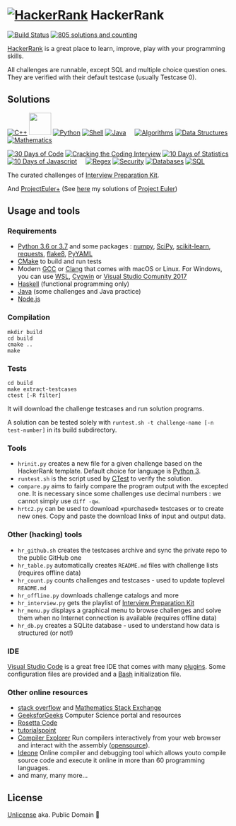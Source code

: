 # [![HackerRank](https://hrcdn.net/hackerrank/assets/brand/h_mark_sm-30dc0e0cbd2dded63b294819ff853a90.svg)](https://www.hackerrank.com) HackerRank

[![Build Status](https://travis-ci.org/rene-d/hackerrank.svg?branch=master)](https://travis-ci.org/rene-d/hackerrank) [![805 solutions and counting](https://img.shields.io/badge/Challenges-805-blue.svg)](https://www.hackerrank.com/rene_d?hr_r=1)

[HackerRank](https://www.hackerrank.com/dashboard) is a great place to learn, improve, play with your programming skills.

All challenges are runnable, except SQL and multiple choice question ones. They are verified with their default testcase (usually Testcase 0).


## Solutions

[![C++](https://hrcdn.net/hackerrank/assets/dashboard/cpp-4644489c8b8e68a81dd0ccfac5097c2e.svg)](cpp/)
<a href="c/"><img src="https://hrcdn.net/hackerrank/assets/dashboard/c-43bbd380e51d62b83c4b542c58699a97.svg" width="50px" height="50px"></a>
[![Python](https://hrcdn.net/hackerrank/assets/dashboard/python-473706315bc214a540c1ca7b57f60854.svg)](python/)
[![Shell](https://hrcdn.net/hackerrank/assets/dashboard/shell-5c42f1aa41f72148347b7e91bf46ae4f.svg)](shell/)
[![Java](https://hrcdn.net/hackerrank/assets/dashboard/java-5a95cc68f65be63c24f5913e29bafb66.svg)](java/)
&nbsp;&nbsp;&nbsp;
[![Algorithms](https://hrcdn.net/hackerrank/assets/dashboard/algorithms-ea9e958ddb5b097c5ebcdd22de4a9766.svg)](algorithms/)
[![Data Structures](https://hrcdn.net/hackerrank/assets/dashboard/data-structures-e83daf9e8769351037cc25ff131931d1.svg)](data-structures/)
[![Mathematics](https://hrcdn.net/hackerrank/assets/dashboard/mathematics-3ec234bd89020880ff0349f9cacdab30.svg)](mathematics/)

[![30 Days of Code](https://hrcdn.net/hackerrank/assets/dashboard/30-days-of-code-bf00cb8a1c6f38bf917f45ea7ab2bf6b.svg)](tutorials/30-days-of-code/)
[![Cracking the Coding Interview](https://hrcdn.net/hackerrank/assets/dashboard/cracking-the-coding-interview-a56b2213a9c4f9393bfeb13261449c37.svg)](tutorials/cracking-the-coding-interview/)
[![10 Days of Statistics](https://hrcdn.net/hackerrank/assets/dashboard/10-days-of-statistics-f45c998a5d47c9527eb61e620f35f5c0.svg)](tutorials/10-days-of-statistics/)
[![10 Days of Javascript](https://hrcdn.net/hackerrank/assets/dashboard/10-days-of-javascript-bf50d09114e28b603041e791559003b6.svg)](tutorials/10-days-of-javascript/)
&nbsp;&nbsp;&nbsp;
[![Regex](https://hrcdn.net/hackerrank/assets/dashboard/regex-d83b1db79fe03650410202032d3b8afd.svg)](regex/)
[![Security](https://hrcdn.net/hackerrank/assets/dashboard/security-ee10c8f654e78f4659d5dc6305768a63.svg)](security/)
[![Databases](https://hrcdn.net/hackerrank/assets/dashboard/databases-0ff7fcc96c1e9516abc9ea327c9a0ef9.svg)](databases/)
[![SQL](https://hrcdn.net/hackerrank/assets/dashboard/sql-be1ac821f4358a522d8eba7600e69549.svg)](sql/)

The curated challenges of [Interview Preparation Kit](interview-preparation-kit/).

And [ProjectEuler+](contests/projecteuler/) (See [here](https://github.com/rene-d/math/tree/master/projecteuler) my solutions of [Project Euler](https://projecteuler.net/))

## Usage and tools

### Requirements

- [Python 3.6 or 3.7](https://www.python.org) and some packages : [numpy](http://www.numpy.org), [SciPy](https://www.scipy.org), [scikit-learn](http://scikit-learn.org/), [requests](http://html.python-requests.org), [flake8](http://flake8.readthedocs.io/), [PyYAML](https://pyyaml.org)
- [CMake](https://cmake.org) to build and run tests
- Modern [GCC](https://gcc.gnu.org) or [Clang](https://clang.llvm.org) that comes    with macOS or Linux. For Windows, you can use [WSL](https://docs.microsoft.com/en-us/windows/wsl/install-win10), [Cygwin](https://www.cygwin.com) or [Visual Studio Comunity 2017](https://www.visualstudio.com/downloads/)
- [Haskell](https://www.haskell.org) (functional programming only)
- [Java](http://www.oracle.com/technetwork/java/javase/index.html) (some challenges and Java practice)
- [Node.js](https://nodejs.org/)

### Compilation

    mkdir build
    cd build
    cmake ..
    make

### Tests

    cd build
    make extract-testcases
    ctest [-R filter]

It will download the challenge testcases and run solution programs.

A solution can be tested solely with `runtest.sh -t challenge-name [-n test-number]` in its build subdirectory.

### Tools

- `hrinit.py` creates a new file for a given challenge based on the HackerRank template. Default choice for language is [Python 3](https://wiki.python.org/moin/Python2orPython3).
- `runtest.sh` is the script used by [CTest](https://cmake.org/Wiki/CMake/Testing_With_CTest) to verify the solution.
- `compare.py` aims to fairly compare the program output with the excepted one. It is necessary since some challenges use decimal numbers : we cannot simply use `diff -qw`.
- `hrtc2.py` can be used to download «purchased» testcases or to create new ones. Copy and paste the download links of input and output data.

### Other (hacking) tools

- `hr_github.sh` creates the testcases archive and sync the private repo to the public GitHub one
- `hr_table.py` automatically creates `README.md` files with challenge lists (requires offline data)
- `hr_count.py` counts challenges and testcases - used to update toplevel `README.md`
- `hr_offline.py` downloads challenge catalogs and more
- `hr_interview.py` gets the playlist of [Interview Preparation Kit](https://www.hackerrank.com/interview/interview-preparation-kit)
- `hr_menu.py` displays a graphical menu to browse challenges and solve them when no Internet connection is available (requires offline data)
- `hr_db.py` creates a SQLite database - used to understand how data is structured (or not!)

### IDE

[Visual Studio Code](https://code.visualstudio.com) is a great free IDE that comes with many [plugins](https://marketplace.visualstudio.com/vscode). Some configuration files are provided and a [Bash](https://www.gnu.org/software/bash/) initialization file.

### Other online resources

* [stack overflow](https://stackoverflow.com) and [Mathematics Stack Exchange](https://math.stackexchange.com)
* [GeeksforGeeks](https://www.geeksforgeeks.org) Computer Science portal and resources
* [Rosetta Code](http://rosettacode.org/wiki/Rosetta_Code)
* [tutorialspoint](https://www.tutorialspoint.com/)
* [Compiler Explorer](https://godbolt.org) Run compilers interactively from your web browser and interact with the assembly ([opensource](https://github.com/mattgodbolt/compiler-explorer)).
* [Ideone](https://ideone.com) Online compiler and debugging tool which allows youto compile source code and execute it online in more than 60 programming languages.
* and many, many more...

## License

[Unlicense](http://unlicense.org) aka. Public Domain &#x1F918;
